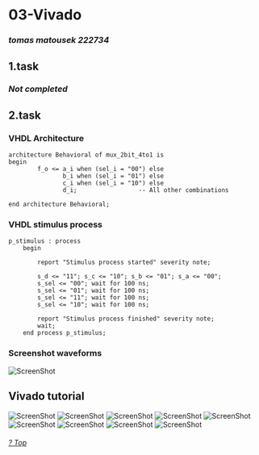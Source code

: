 # 03-Vivado

### *tomas matousek 222734*

## 1.task

### *Not completed*

## 2.task

### VHDL Architecture
```
architecture Behavioral of mux_2bit_4to1 is
begin
        f_o <= a_i when (sel_i = "00") else
               b_i when (sel_i = "01") else
               c_i when (sel_i = "10") else
               d_i;                 -- All other combinations
       
end architecture Behavioral;
```

### VHDL stimulus process

```
p_stimulus : process
    begin

        report "Stimulus process started" severity note;
        
        s_d <= "11"; s_c <= "10"; s_b <= "01"; s_a <= "00";
        s_sel <= "00"; wait for 100 ns;
        s_sel <= "01"; wait for 100 ns;
        s_sel <= "11"; wait for 100 ns;
        s_sel <= "10"; wait for 100 ns;
        
        report "Stimulus process finished" severity note;
        wait;
    end process p_stimulus;
```
### Screenshot waveforms

![ScreenShot](https://github.com/xmatou35/VUT-Digital-Electronics-1/Labs/03-vivado/Images/waveform.jpg)

## Vivado tutorial
![ScreenShot](https://github.com/xmatou35/VUT-Digital-Electronics-1/Labs/03-vivado/Images/1.jpg)
![ScreenShot](https://github.com/xmatou35/VUT-Digital-Electronics-1/Labs/03-vivado/Images/2.jpg)
![ScreenShot](https://github.com/xmatou35/VUT-Digital-Electronics-1/Labs/03-vivado/Images/3.jpg)
![ScreenShot](https://github.com/xmatou35/VUT-Digital-Electronics-1/Labs/03-vivado/Images/4.jpg)
![ScreenShot](https://github.com/xmatou35/VUT-Digital-Electronics-1/Labs/03-vivado/Images/5.jpg)
![ScreenShot](https://github.com/xmatou35/VUT-Digital-Electronics-1/Labs/03-vivado/Images/6.jpg)
![ScreenShot](https://github.com/xmatou35/VUT-Digital-Electronics-1/Labs/03-vivado/Images/7.jpg)
![ScreenShot](https://github.com/xmatou35/VUT-Digital-Electronics-1/Labs/03-vivado/Images/8.jpg)
![ScreenShot](https://github.com/xmatou35/VUT-Digital-Electronics-1/Labs/03-vivado/Images/9.jpg)

###### [? Top](#table-of-contents)
